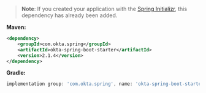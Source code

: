 > **Note**: If you created your application with the [Spring Initializr](https://start.spring.io/#!type=maven-project&language=java&packaging=jar&jvmVersion=11&groupId=com.example&artifactId=demo&name=demo&description=Demo%20project%20for%20Spring%20Boot&packageName=com.example.demo&dependencies=web,okta), this dependency has already been added.

**Maven:**
```xml
<dependency>
    <groupId>com.okta.spring</groupId>
    <artifactId>okta-spring-boot-starter</artifactId>
    <version>2.1.4</version>
</dependency>
```

**Gradle:**
```groovy
implementation group: 'com.okta.spring', name: 'okta-spring-boot-starter', version: '2.1.4'
```
